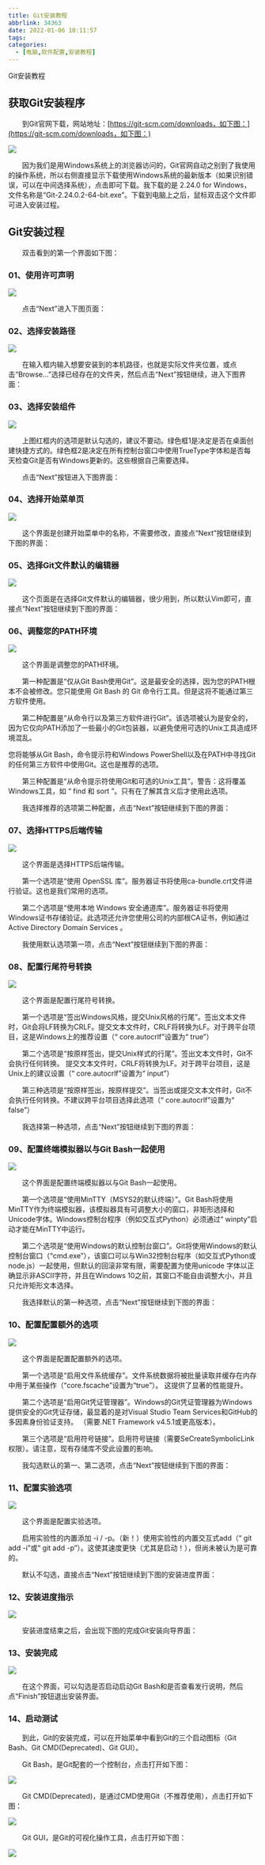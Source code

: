 ```yaml
---
title: Git安装教程
abbrlink: 34363
date: 2022-01-06 10:11:57
tags:
categories:
  - [电脑,软件配置,安装教程]
---
```

Git安装教程

## **获取Git安装程序**

  到Git官网下载，网站地址：[https://git-scm.com/downloads，如下图：](https://git-scm.com/downloads，如下图：)

![](https://u3dof6c39p.feishu.cn/space/api/box/stream/download/asynccode/?code=MDBiMWNlNWI1N2M2ZDM1ZjI2MmMyN2E3NGFkZDhiMzNfZVUybVhDNXVzdWVSQVFRR0xINTJPNDVDSmNZRkY3MTBfVG9rZW46Ym94Y242VnlyTlhMNEwxcTQ1U3hYNW1RZW1nXzE2NDE0MzUxMTg6MTY0MTQzODcxOF9WNA)

  因为我们是用Windows系统上的浏览器访问的，Git官网自动之别到了我使用的操作系统，所以右侧直接显示下载使用Windows系统的最新版本（如果识别错误，可以在中间选择系统），点击即可下载。我下载的是 2.24.0 for Windows，文件名称是“Git-2.24.0.2-64-bit.exe”。下载到电脑上之后，鼠标双击这个文件即可进入安装过程。

## **Git安装过程**

  双击看到的第一个界面如下图：

### **01、使用许可声明**

![](https://u3dof6c39p.feishu.cn/space/api/box/stream/download/asynccode/?code=ZWJkYTkxMmIxYTVhNzAzOTYyYzllZTA1MDI5M2M5MTVfbDU3dGtrd1VPMm5rOEdHMHgzdjg3aGVVUFBFYjg4TUNfVG9rZW46Ym94Y25Ia0hPUnpqTTg4T1dmeTZ3eE9XdUllXzE2NDE0MzUxMTg6MTY0MTQzODcxOF9WNA)

  点击“Next”进入下图页面：

### **02、选择安装路径**

![](https://u3dof6c39p.feishu.cn/space/api/box/stream/download/asynccode/?code=NWI4NjkzYzBmZTc0MmQ0ZDE0NGUzMjRlMjlmYmYwY2VfdUZ2TlJnN0RGNDJsZFl4QkJ2QVdSZmwxMG9qdWxVRjZfVG9rZW46Ym94Y25qenZiRWxqNkhMWWlRYVBPNTBWd0JkXzE2NDE0MzUxMTg6MTY0MTQzODcxOF9WNA)

  在输入框内输入想要安装到的本机路径，也就是实际文件夹位置，或点击“Browse...”选择已经存在的文件夹，然后点击“Next”按钮继续，进入下图界面：

### **03、选择安装组件**

![](https://u3dof6c39p.feishu.cn/space/api/box/stream/download/asynccode/?code=MGNiYWI4NDg1YmViNzI3MjMzMDA3ZmJjYjBkNTMyNjJfblNQdmtib21DM2hhSlNmbTlIU3BNTmFnbVBUdlBTSnVfVG9rZW46Ym94Y25ESU9pQVk2eTVYbGNNU2VDeHhiemFjXzE2NDE0MzUxMTg6MTY0MTQzODcxOF9WNA)

  上图红框内的选项是默认勾选的，建议不要动。绿色框1是决定是否在桌面创建快捷方式的。绿色框2是决定在所有控制台窗口中使用TrueType字体和是否每天检查Git是否有Windows更新的。这些根据自己需要选择。

  点击“Next”按钮进入下图界面：

### **04、选择开始菜单页**

![](https://u3dof6c39p.feishu.cn/space/api/box/stream/download/asynccode/?code=ZTdjM2E5ZGVkMWNmZmI1ZDY3NTg5NGQyNzk4OWZjZjhfTHJISENpVGZtbGE5akJpUjFZek9GcEdxUHVyY0lVTXhfVG9rZW46Ym94Y25uRHdQTmtES3NEejVReFhTcFNPamxkXzE2NDE0MzUxMTg6MTY0MTQzODcxOF9WNA)

  这个界面是创建开始菜单中的名称，不需要修改，直接点“Next”按钮继续到下图的界面：

### **05、选择Git文件默认的编辑器**

![](https://u3dof6c39p.feishu.cn/space/api/box/stream/download/asynccode/?code=NGM3ZWM5NjUwYmViZDVjMjI5YjQ3ZTgyNWFlM2Q3MTFfa29CUGMwaXBPeFFSY0V0ajVSenF1NmtHZWNWZ0ptbEpfVG9rZW46Ym94Y25zdlJWSkQyUWliSVFjRXhENnQ3R3liXzE2NDE0MzUxMTg6MTY0MTQzODcxOF9WNA)

  这个页面是在选择Git文件默认的编辑器，很少用到，所以默认Vim即可，直接点“Next”按钮继续到下图的界面：

### **06、调整您的PATH环境**

![](https://u3dof6c39p.feishu.cn/space/api/box/stream/download/asynccode/?code=NTUyOTZmNjU0MTFkNjg2Y2FmMDI2MGJmMDRhZjlkMjZfV0VGSnFNN3dUVDJvTnFZNnhGbGkzbnBRTklaSGVmRGRfVG9rZW46Ym94Y25ITmlVVTJFVUFzMkx3OE9EamRMY1ZlXzE2NDE0MzUxMTg6MTY0MTQzODcxOF9WNA)

  这个界面是调整您的PATH环境。

  第一种配置是“仅从Git Bash使用Git”。这是最安全的选择，因为您的PATH根本不会被修改。您只能使用 Git Bash 的 Git 命令行工具。但是这将不能通过第三方软件使用。

  第二种配置是“从命令行以及第三方软件进行Git”。该选项被认为是安全的，因为它仅向PATH添加了一些最小的Git包装器，以避免使用可选的Unix工具造成环境混乱。

您将能够从Git Bash，命令提示符和Windows PowerShell以及在PATH中寻找Git的任何第三方软件中使用Git。这也是推荐的选项。

  第三种配置是“从命令提示符使用Git和可选的Unix工具”。警告：这将覆盖Windows工具，如 “ find 和 sort ”。只有在了解其含义后才使用此选项。

  我选择推荐的选项第二种配置，点击“Next”按钮继续到下图的界面：

### **07、选择HTTPS后端传输**

![](https://u3dof6c39p.feishu.cn/space/api/box/stream/download/asynccode/?code=NDlmYTlkOWE3MWE5ZmU5MGRhMWZkZGZiMWVkMjlkMmZfNGdmQzBLN2RQRklwa3pkZmpNUnFNNkt2OTRvSzgwNUhfVG9rZW46Ym94Y25XVmtyb1FTRHA4YmVqb1ZqRWtOc1RjXzE2NDE0MzUxMTg6MTY0MTQzODcxOF9WNA)

  这个界面是选择HTTPS后端传输。

  第一个选项是“使用 OpenSSL 库”。服务器证书将使用ca-bundle.crt文件进行验证。这也是我们常用的选项。

  第二个选项是“使用本地 Windows 安全通道库”。服务器证书将使用Windows证书存储验证。此选项还允许您使用公司的内部根CA证书，例如通过Active Directory Domain Services 。

  我使用默认选项第一项，点击“Next”按钮继续到下图的界面：

### **08、配置行尾符号转换**

![](https://u3dof6c39p.feishu.cn/space/api/box/stream/download/asynccode/?code=NzcwNzEzNDQwZjAxOWRjNmUxMzlhNTdiODZlMmMwZjVfNUVRdlVjOUY1eHl2bldWMFdmaUVFa01nUkV5RWhRaTRfVG9rZW46Ym94Y25ldmRBSTJOelA2NlZxUDB5bFlTNkRmXzE2NDE0MzUxMTg6MTY0MTQzODcxOF9WNA)

  这个界面是配置行尾符号转换。

  第一个选项是“签出Windows风格，提交Unix风格的行尾”。签出文本文件时，Git会将LF转换为CRLF。提交文本文件时，CRLF将转换为LF。对于跨平台项目，这是Windows上的推荐设置（“ core.autocrlf”设置为“ true”）

  第二个选项是“按原样签出，提交Unix样式的行尾”。签出文本文件时，Git不会执行任何转换。 提交文本文件时，CRLF将转换为LF。对于跨平台项目，这是Unix上的建议设置（“ core.autocrlf”设置为“ input”）

  第三种选项是“按原样签出，按原样提交”。当签出或提交文本文件时，Git不会执行任何转换。不建议跨平台项目选择此选项（“ core.autocrlf”设置为“ false”）

  我选择第一种选项，点击“Next”按钮继续到下图的界面：

### **09、配置终端模拟器以与Git Bash一起使用**

![](https://u3dof6c39p.feishu.cn/space/api/box/stream/download/asynccode/?code=ZjJhZmEzY2E4NjY5MWY0N2ZhY2ExMzQzNmU1NGIwMDJfWEN1UjhoeElNTmtZYVlhaTZ5Nk1jdXVXZWtLRElqMHdfVG9rZW46Ym94Y25EeGNINHhkbnVncXViWnNyWFh0R2RjXzE2NDE0MzUxMTg6MTY0MTQzODcxOF9WNA)

  这个界面是配置终端模拟器以与Git Bash一起使用。

  第一个选项是“使用MinTTY（MSYS2的默认终端）”。Git Bash将使用MinTTY作为终端模拟器，该模拟器具有可调整大小的窗口，非矩形选择和Unicode字体。Windows控制台程序（例如交互式Python）必须通过“ winpty”启动才能在MinTTY中运行。

  第二个选项是“使用Windows的默认控制台窗口”。Git将使用Windows的默认控制台窗口（“cmd.exe”），该窗口可以与Win32控制台程序（如交互式Python或node.js）一起使用，但默认的回滚非常有限，需要配置为使用unicode 字体以正确显示非ASCII字符，并且在Windows 10之前，其窗口不能自由调整大小，并且只允许矩形文本选择。

  我选择默认的第一种选项，点击“Next”按钮继续到下图的界面：

### **10、配置配置额外的选项**

![](https://u3dof6c39p.feishu.cn/space/api/box/stream/download/asynccode/?code=YzU1YTEyNmJiOTAxMjRlMmFjNDcwYjMzZTg1OTZkODNfcElhNDVPbjl0c2lFeXUzeE5vZ29tZXJRY1lENkRQUmVfVG9rZW46Ym94Y25iN3c2a0NLd1U4UHlwWWgybVB0S0kwXzE2NDE0MzUxMTg6MTY0MTQzODcxOF9WNA)

  这个界面是配置配置额外的选项。

  第一个选项是“启用文件系统缓存”。文件系统数据将被批量读取并缓存在内存中用于某些操作（“core.fscache”设置为“true”）。 这提供了显著的性能提升。

  第二个选项是“启用Git凭证管理器”。Windows的Git凭证管理器为Windows提供安全的Git凭证存储，最显着的是对Visual Studio Team Services和GitHub的多因素身份验证支持。 （需要.NET Framework v4.5.1或更高版本）。

  第三个选项是“启用符号链接”。启用符号链接（需要SeCreateSymbolicLink权限）。请注意，现有存储库不受此设置的影响。

  我勾选默认的第一、第二选项，点击“Next”按钮继续到下图的界面：

### **11、配置实验选项**

![](https://u3dof6c39p.feishu.cn/space/api/box/stream/download/asynccode/?code=YTZlNmIzNzFmOThlYjViZmViNzExZmZkYzhiOTRhYTNfUThtZkNwYUp0WGM1SlFrODFrM3IyVlhSajl1enRqdnNfVG9rZW46Ym94Y25pSDRSZnYxaVZrUU4xWnd3aVJEbTFiXzE2NDE0MzUxMTg6MTY0MTQzODcxOF9WNA)

  这个界面是配置实验选项。

  启用实验性的内置添加 -i / -p。（新！）使用实验性的内置交互式add（“ git add -i”或“ git add -p”）。这使其速度更快（尤其是启动！），但尚未被认为是可靠的。

  默认不勾选，直接点击“Next”按钮继续到下图的安装进度界面：

### **12、安装进度指示**

![](https://u3dof6c39p.feishu.cn/space/api/box/stream/download/asynccode/?code=ZjM1MDFhMjdlZDI3OGMxZjg3NzEyOGE4Y2RkOGI0ZDBfdXk0S2pnTUlnRWxleENlTDZ3RVluQjB4SlRKUEg4NVZfVG9rZW46Ym94Y241S29VbmJacVdNd1hISmlOYnVwWHFlXzE2NDE0MzUxMTg6MTY0MTQzODcxOF9WNA)

  安装进度结束之后，会出现下图的完成Git安装向导界面：

### **13、安装完成**

![](https://u3dof6c39p.feishu.cn/space/api/box/stream/download/asynccode/?code=ZGM1ODA5MTUzNDJkMDE4ZjZkNDQ4MGI0MDYyNDdmMjdfdHJVNmtnU2xYeTI2alNSVGkwN3RCNzJhS3BpYXQ0SlFfVG9rZW46Ym94Y24ySklNWjE5TFFPSlZxOE5GdFNERWlmXzE2NDE0MzUxMTg6MTY0MTQzODcxOF9WNA)

  在这个界面，可以勾选是否启动启动Git Bash和是否查看发行说明，然后点“Finish”按钮退出安装界面。

### **14、启动测试**

  到此，Git的安装完成，可以在开始菜单中看到Git的三个启动图标（Git Bash、Git CMD(Deprecated)、Git GUI）。

  Git Bash，是Git配套的一个控制台，点击打开如下图：

![](https://u3dof6c39p.feishu.cn/space/api/box/stream/download/asynccode/?code=M2RkYWQ2ZmMzMTY0ZGUwNDlmYzFiMjZiMDk5ODFmZjZfdjBBYWJhTUxEWnVwUTY5YjJucmZaZWVIcVV6eE11R2JfVG9rZW46Ym94Y25NUnpSRWlTYUZzWDVJMTJyUnhHWkpjXzE2NDE0MzUxMTg6MTY0MTQzODcxOF9WNA)

  Git CMD(Deprecated)，是通过CMD使用Git（不推荐使用），点击打开如下图：

![](https://u3dof6c39p.feishu.cn/space/api/box/stream/download/asynccode/?code=ZWJlNDlhYWQ2OTRhZmQ2NWJiZWIxMzI1NWFmNzJiNDRfNklGTTFoaWtORXF2QXVIbFhTdFphOVNxRnNTS29KVWVfVG9rZW46Ym94Y254dGZTMHBkU3pOUGRWN3dhYjhzQnpjXzE2NDE0MzUxMTg6MTY0MTQzODcxOF9WNA)

  Git GUI，是Git的可视化操作工具，点击打开如下图：

![](https://u3dof6c39p.feishu.cn/space/api/box/stream/download/asynccode/?code=ZGNjOTQ4ZTE5YzUyM2YxMDY3MjJiNmYwM2E4NWJiZTlfT0N1TmxJN0JJMHg5Tm5EZDRFamdvbDZnTzYyRVRINklfVG9rZW46Ym94Y25PcXpXUUk5UmdZVndwNEgzRUVzcVBjXzE2NDE0MzUxMTg6MTY0MTQzODcxOF9WNA)

  
